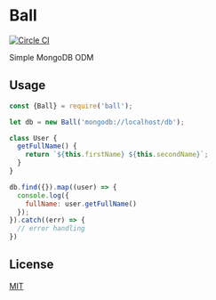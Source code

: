 Ball
====
[![Circle CI](https://circleci.com/gh/nkt/node-ball/tree/master.svg?style=svg)](https://circleci.com/gh/nkt/node-ball/tree/master)

Simple MongoDB ODM

Usage
-----

```js
const {Ball} = require('ball');

let db = new Ball('mongodb://localhost/db');

class User {
  getFullName() {
    return `${this.firstName} ${this.secondName}`;
  }
}

db.find({}).map((user) => {
  console.log({
    fullName: user.getFullName()
  });
}).catch((err) => {
  // error handling
})
```

License
-------
[MIT](LICENSE)
